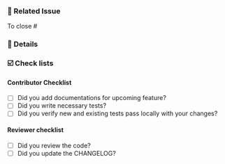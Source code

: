 <!---
feature title for abstract: [Feature][Abstract]: <pull_request name>
featrue title for implementatoin: [Feature][Implement]: <pull_request name>

We really appreciate your contribution. Thank you so much in advance :)
-->

### 🚀  Related Issue
<!--- Please mention related issues to this PR. If not exists, please open an issue first -->
To close #


### :tada: Details
<!--- 
Please describe the details about your pull request
It would be really nice if you could add a sudo code-blocks or images
-->

### ☑️ Check lists
<!--- 
Please check if your PR meets the following conditions
-->

#### Contributor Checklist
 - [ ] Did you add documentations for upcoming feature?
 - [ ] Did you write necessary tests?
 - [ ] Did you verify new and existing tests pass locally with your changes?

#### Reviewer checklist
 - [ ] Did you review the code?
 - [ ] Did you update the CHANGELOG? 
